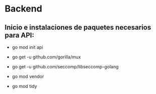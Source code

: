 # Backend

## Inicio e instalaciones de paquetes necesarios para API:

- go mod init api
- go get -u github.com/gorilla/mux
- go get -u github.com/seccomp/libseccomp-golang
- go mod vendor

- go mod tidy
